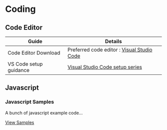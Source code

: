 # Coding

## Code Editor

Guide | Details
------------ | -------------
Code Editor Download | Preferred code editor : <a href="https://code.visualstudio.com/" target="_blank">Visual Studio Code</a>
VS Code setup guidance | <a href="https://www.youtube.com/watch?v=xzAOWzG7A7c&list=PLht38HefjmzGWN0CUHGqjliTSuhXFTDG5" target="_blank">Visual Studio Code setup series</a>

## Javascript

### Javascript Samples 

A bunch of javascript example code...

[View Samples](/js-samples/)